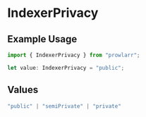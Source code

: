 # IndexerPrivacy

## Example Usage

```typescript
import { IndexerPrivacy } from "prowlarr";

let value: IndexerPrivacy = "public";
```

## Values

```typescript
"public" | "semiPrivate" | "private"
```